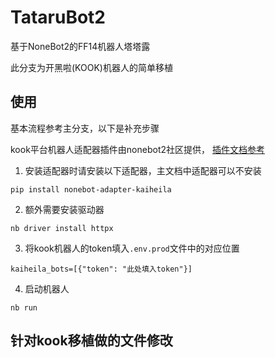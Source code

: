 # TataruBot2

基于NoneBot2的FF14机器人塔塔露

此分支为开黑啦(KOOK)机器人的简单移植

## 使用

基本流程参考主分支，以下是补充步骤

kook平台机器人适配器插件由nonebot2社区提供，
[插件文档参考](https://github.com/Tian-que/nonebot-adapter-kaiheila/blob/master/MANUAL.md)

1. 安装适配器时请安装以下适配器，主文档中适配器可以不安装

```shell
pip install nonebot-adapter-kaiheila
```

2. 额外需要安装驱动器

```shell
nb driver install httpx
```

3. 将kook机器人的token填入`.env.prod`文件中的对应位置

```
kaiheila_bots=[{"token": "此处填入token"}]
```

4. 启动机器人

```shell
nb run
```

## 针对kook移植做的文件修改

```angular2html

```